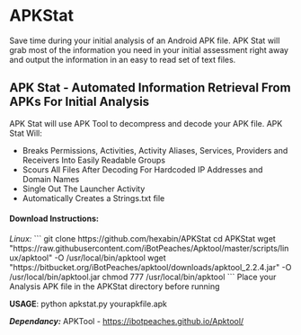 # APKStat
Save time during your initial analysis of an Android APK file. APK Stat will grab most of the information you need in your initial assessment right away and output the information in an easy to read set of text files.

<h2><strong>APK Stat - Automated Information Retrieval From APKs For Initial Analysis</strong></h2>

APK Stat will use APK Tool to decompress and decode your APK file. APK Stat Will:
<ul>
<li> Breaks Permissions, Activities, Activity Aliases, Services, Providers and Receivers Into Easily Readable Groups</li>
<li> Scours All Files After Decoding For Hardcoded IP Addresses and Domain Names</li>
<li> Single Out The Launcher Activity </li>
<li> Automatically Creates a Strings.txt file</li>
</ul>

<h4><strong>Download Instructions:</strong></h4>
<i>Linux:</i> 
```
git clone https://github.com/hexabin/APKStat
cd APKStat
wget "https://raw.githubusercontent.com/iBotPeaches/Apktool/master/scripts/linux/apktool" -O /usr/local/bin/apktool
wget "https://bitbucket.org/iBotPeaches/apktool/downloads/apktool_2.2.4.jar" -O /usr/local/bin/apktool.jar
chmod 777 /usr/local/bin/apktool
```
Place your Analysis APK file in the APKStat directory before running

<strong>USAGE</strong>: python apkstat.py yourapkfile.apk

<strong><i>Dependancy:</i></strong> APKTool - <a href="https://ibotpeaches.github.io/Apktool">https://ibotpeaches.github.io/Apktool/</a>
